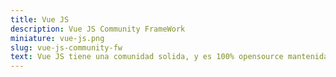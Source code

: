 ```yaml
---
title: Vue JS
description: Vue JS Community FrameWork
miniature: vue-js.png
slug: vue-js-community-fw
text: Vue JS tiene una comunidad solida, y es 100% opensource mantenida por la comunidad, incluso ha sacado frameworks internos como NuxtJS
---
```

